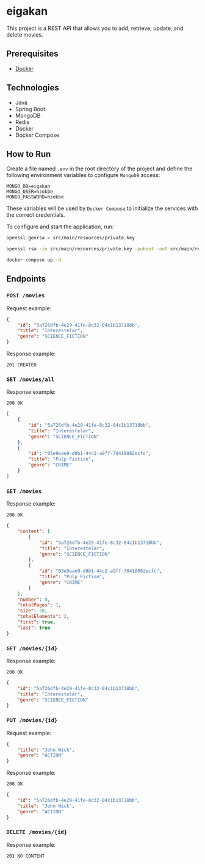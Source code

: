 # eigakan

This project is a REST API that allows you to add, retrieve, update, and delete movies.

## Prerequisites

- [Docker](https://www.docker.com/)

## Technologies

- Java
- Spring Boot
- MongoDB
- Redis
- Docker
- Docker Compose

## How to Run

Create a file named `.env` in the root directory of the project and define the following environment variables to configure `MongoDB` access:

```
MONGO_DB=eigakan
MONGO_USER=hzokbe
MONGO_PASSWORD=hzokbe
```

These variables will be used by `Docker Compose` to initialize the services with the correct credentials.

To configure and start the application, run:

```bash
openssl genrsa > src/main/resources/private.key

openssl rsa -in src/main/resources/private.key -pubout -out src/main/resources/public.key

docker compose up -d
```

## Endpoints

### `POST /movies`

Request example:

```json
{
    "id": "5a726dfb-4e29-41fe-8c32-04c1b13718bb",
    "title": "Interestelar",
    "genre": "SCIENCE_FICTION"
}
```

Response example:

`201 CREATED`

### `GET /movies/all`

Response example:

`200 OK`

```json
[
    {
        "id": "5a726dfb-4e29-41fe-8c32-04c1b13718bb",
        "title": "Interestelar", 
        "genre": "SCIENCE_FICTION"
    },
    {
        "id": "03e9eae9-d0b1-44c2-a9ff-70419082ecfc",
        "title": "Pulp Fiction",
        "genre": "CRIME"
    }
]
```

### `GET /movies`

Response example:

`200 OK`

```json
{
    "content": [
        {
            "id": "5a726dfb-4e29-41fe-8c32-04c1b13718bb",
            "title": "Interestelar",
            "genre": "SCIENCE_FICTION"
        },
        {
            "id": "03e9eae9-d0b1-44c2-a9ff-70419082ecfc",
            "title": "Pulp Fiction",
            "genre": "CRIME"
        }
    ],
    "number": 0,
    "totalPages": 1,
    "size": 20,
    "totalElements": 2,
    "first": true,
    "last": true
}
```

### `GET /movies/{id}`

Response example:

`200 OK`

```json
{
    "id": "5a726dfb-4e29-41fe-8c32-04c1b13718bb",
    "title": "Interestelar",
    "genre": "SCIENCE_FICTION"
}
```

### `PUT /movies/{id}`

Request example:

```json
{
    "title": "John Wick",
    "genre": "ACTION"
}
```

Response example:

`200 OK`

```json
{
    "id": "5a726dfb-4e29-41fe-8c32-04c1b13718bb",
    "title": "John Wick",
    "genre": "ACTION"
}
```

### `DELETE /movies/{id}`

Response example:

`201 NO CONTENT`
